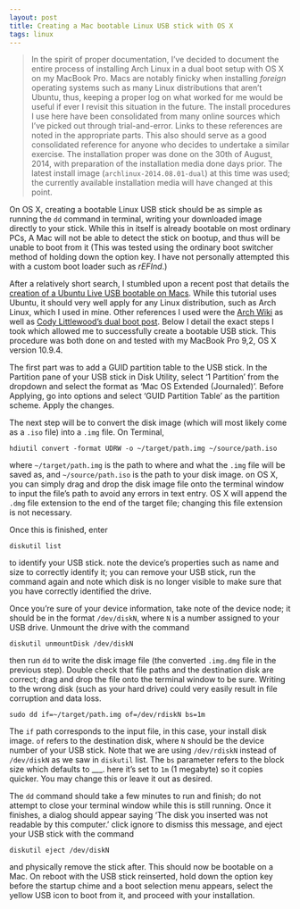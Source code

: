```yaml
---
layout: post
title: Creating a Mac bootable Linux USB stick with OS X
tags: linux
---  
```


> In the spirit of proper documentation, I’ve decided to document the entire process of installing Arch Linux in a dual boot setup with OS X on my MacBook Pro. Macs are notably finicky when installing _foreign_ operating systems such as many Linux distributions that aren’t Ubuntu, thus, keeping a proper log on what worked for me would be useful if ever I revisit this situation in the future. The install procedures I use here have been consolidated from many online sources which I’ve picked out through trial-and-error. Links to these references are noted in the appropriate parts. This also should serve as a good consolidated reference for anyone who decides to undertake a similar exercise. The installation proper was done on the 30th of August, 2014, with preparation of the installation media done days prior. The latest install image (`archlinux-2014.08.01-dual`) at this time was used; the currently available installation media will have changed at this point. 

On OS X, creating a bootable Linux USB stick should be as simple as running the `dd` command in terminal, writing your downloaded image directly to your stick. While this in itself is already bootable on most ordinary PCs, A Mac will not be able to detect the stick on bootup, and thus will be unable to boot from it (This was tested using the ordinary boot switcher method of holding down the option key. I have not personally attempted this with a custom boot loader such as _rEFInd_.) 

After a relatively short search, I stumbled upon a recent post that details the [creation of a Ubuntu Live USB bootable on Macs](http://computers.tutsplus.com/tutorials/how-to-create-a-bootable-ubuntu-usb-drive-for-mac-in-os-x--cms-21253). While this tutorial uses Ubuntu, it should very well apply for any Linux distribution, such as Arch Linux, which I used in mine. Other references I used were the [Arch Wiki](https://wiki.archlinux.org/index.php/USB_Flash_Installation_Media#In_Mac_OS_X) as well as [Cody Littlewood’s dual boot post](http://codylittlewood.com/arch-linux-on-macbook-pro-installation/). Below I detail the exact steps I took which allowed me to successfully create a bootable USB stick. This procedure was both done on and tested with my MacBook Pro 9,2, OS X version 10.9.4.

The first part was to add a GUID partition table to the USB stick. In the Partition pane of your USB stick in Disk Utility, select ‘1 Partition’ from the dropdown and select the format as ‘Mac OS Extended (Journaled)’. Before Applying, go into options and select ‘GUID Partition Table’ as the partition scheme. Apply the changes.

The next step will be to convert the disk image (which will most likely come as a `.iso` file) into a `.img` file. On Terminal,

	hdiutil convert -format UDRW -o ~/target/path.img ~/source/path.iso

where `~/target/path.img` is the path to where and what the `.img` file will be saved as, and `~/source/path.iso` is the path to your disk image. on OS X, you can simply drag and drop the disk image file onto the terminal window to input the file’s path to avoid any errors in text entry. OS X will append the `.dmg` file extension to the end of the target file; changing this file extension is not necessary.

Once this is finished, enter 

	diskutil list 

to identify your USB stick. note the device’s properties such as name and size to correctly identify it; you can remove your USB stick, run the command again and note which disk is no longer visible to make sure that you have correctly identified the drive. 

Once you’re sure of your device information, take note of the device node; it should be in the format `/dev/diskN`, where `N` is a number assigned to your USB drive. Unmount the drive with the command

	diskutil unmountDisk /dev/diskN

then run `dd` to write the disk image file (the converted `.img.dmg` file in the previous step). Double check that file paths and the destination disk are correct; drag and drop the file onto the terminal window to be sure. Writing to the wrong disk (such as your hard drive) could very easily result in file corruption and data loss.

	sudo dd if=~/target/path.img of=/dev/rdiskN bs=1m

The `if` path corresponds to the input file, in this case, your install disk image. `of` refers to the destination disk, where `N` should be the device number of your USB stick. Note that we are using `/dev/rdiskN` instead of `/dev/diskN` as we saw in `diskutil` list. The `bs` parameter refers to the block size which defaults to ___. here it’s set to `1m` (1 megabyte) so it copies quicker. You may change this or leave it out as desired.

The `dd` command should take a few minutes to run and finish; do not attempt to close your terminal window while this is still running. Once it finishes, a dialog should appear saying ‘The disk you inserted was not readable by this computer.’ click ignore to dismiss this message, and eject your USB stick with the command

	diskutil eject /dev/diskN

and physically remove the stick after. This should now be bootable on a Mac. On reboot with the USB stick reinserted, hold down the option key before the startup chime and a boot selection menu appears, select the yellow USB icon to boot from it, and proceed with your installation.

